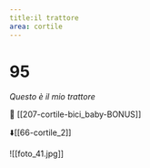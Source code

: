 ```yaml
---
title:il trattore
area: cortile
---
```

# 95
_Questo è il mio trattore_

👀 [[207-cortile-bici_baby-BONUS]]

⬇️[[66-cortile_2]]

![[foto_41.jpg]]